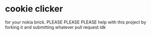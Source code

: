 # cookie clicker
for your nokia brick. PLEASE PLEASE PLEASE help with this project by forking it and submitting whatever pull request idk
